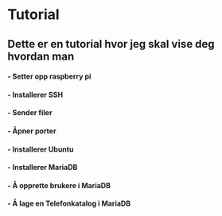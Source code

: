 # Tutorial
## Dette er en tutorial hvor jeg skal vise deg hvordan man
#### - Setter opp raspberry pi
#### - Installerer SSH 
#### - Sender filer 
#### - Åpner porter  
#### - Installerer Ubuntu 
#### - Installerer MariaDB 
#### - Å opprette brukere i MariaDB
#### - Å lage en Telefonkatalog i MariaDB
